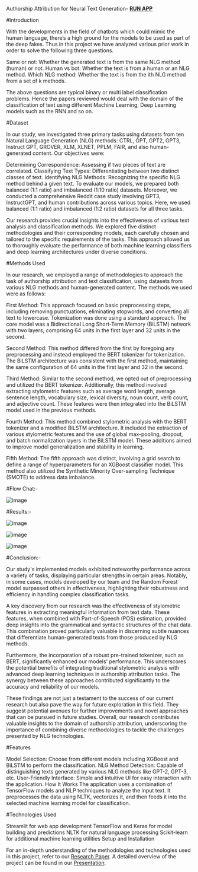 Authorship Attribution for Neural Text Generation- [**RUN APP**](https://apporfinder-grtlgb4yxauid3dye9l9wd.streamlit.app/)

#Introduction 

With the developments in the field of chatbots which could mimic the human language, there’s a high ground for the models to be used as part of the deep fakes. Thus in this project we have analyzed various prior work in order to solve the following three questions.

Same or not: Whether the generated text is from the same NLG method (human) or not.
Human vs bot: Whether the text is from a human or an NLG method.
Which NLG method: Whether the text is from the ith NLG method from a set of k methods.

The above questions are typical binary or multi label classification problems. Hence the papers reviewed would deal with the domain of the classification of text using different Machine Learning, Deep Learning models such as the RNN and so on.

#Dataset

In our study, we investigated three primary tasks using datasets from ten Natural Language Generation (NLG) methods: CTRL, GPT, GPT2, GPT3, Instruct GPT, GROVER, XLM, XLNET, PPLM, FAIR, and also human-generated content. Our objectives were:

Determining Correspondence: Assessing if two pieces of text are correlated.
Classifying Text Types: Differentiating between two distinct classes of text.
Identifying NLG Methods: Recognizing the specific NLG method behind a given text.
To evaluate our models, we prepared both balanced (1:1 ratio) and imbalanced (1:10 ratio) datasets. Moreover, we conducted a comprehensive Reddit case study involving GPT3, InstructGPT, and human contributions across various topics. Here, we used balanced (1:1 ratio) and imbalanced (1:2 ratio) datasets for all three tasks.

Our research provides crucial insights into the effectiveness of various text analysis and classification methods. We explored five distinct methodologies and their corresponding models, each carefully chosen and tailored to the specific requirements of the tasks. This approach allowed us to thoroughly evaluate the performance of both machine learning classifiers and deep learning architectures under diverse conditions.

#Methods Used

In our research, we employed a range of methodologies to approach the task of authorship attribution and text classification, using datasets from various NLG methods and human-generated content. The methods we used were as follows:

First Method: This approach focused on basic preprocessing steps, including removing punctuations, eliminating stopwords, and converting all text to lowercase. Tokenization was done using a standard approach. The core model was a Bidirectional Long Short-Term Memory (BiLSTM) network with two layers, comprising 64 units in the first layer and 32 units in the second.

Second Method: This method differed from the first by foregoing any preprocessing and instead employed the BERT tokenizer for tokenization. The BiLSTM architecture was consistent with the first method, maintaining the same configuration of 64 units in the first layer and 32 in the second.

Third Method: Similar to the second method, we opted out of preprocessing and utilized the BERT tokenizer. Additionally, this method involved extracting stylometric features such as average word length, average sentence length, vocabulary size, lexical diversity, noun count, verb count, and adjective count. These features were then integrated into the BiLSTM model used in the previous methods.

Fourth Method: This method combined stylometric analysis with the BERT tokenizer and a modified BiLSTM architecture. It included the extraction of various stylometric features and the use of global max-pooling, dropout, and batch normalization layers in the BiLSTM model. These additions aimed to improve model generalization and stability in learning.

Fifth Method: The fifth approach was distinct, involving a grid search to define a range of hyperparameters for an XGBoost classifier model. This method also utilized the Synthetic Minority Over-sampling Technique (SMOTE) to address data imbalance.

#Flow Chat:- 

![image](https://github.com/HarinathCingapuram94/AuthorFinder/assets/60059816/67f285de-f449-44b5-8908-1a0ad88d246b)

#Results:-


![image](https://github.com/HarinathCingapuram94/AuthorFinder/assets/60059816/7f927a57-0df3-4d84-bebc-29973744c2af)


![image](https://github.com/HarinathCingapuram94/AuthorFinder/assets/60059816/e43e2eee-3f3c-4fdf-87f0-deedec26504b)


![image](https://github.com/HarinathCingapuram94/AuthorFinder/assets/60059816/01a5eeaf-3efd-42c2-a748-edef4923099e)



#Conclusion:-

Our study's implemented models exhibited noteworthy performance across a variety of tasks, displaying particular strengths in certain areas. Notably, in some cases, models developed by our team and the Random Forest model surpassed others in effectiveness, highlighting their robustness and efficiency in handling complex classification tasks.

A key discovery from our research was the effectiveness of stylometric features in extracting meaningful information from text data. These features, when combined with Part-of-Speech (POS) estimation, provided deep insights into the grammatical and syntactic structures of the chat data. This combination proved particularly valuable in discerning subtle nuances that differentiate human-generated texts from those produced by NLG methods.

Furthermore, the incorporation of a robust pre-trained tokenizer, such as BERT, significantly enhanced our models' performance. This underscores the potential benefits of integrating traditional stylometric analysis with advanced deep learning techniques in authorship attribution tasks. The synergy between these approaches contributed significantly to the accuracy and reliability of our models.

These findings are not just a testament to the success of our current research but also pave the way for future exploration in this field. They suggest potential avenues for further improvements and novel approaches that can be pursued in future studies. Overall, our research contributes valuable insights to the domain of authorship attribution, underscoring the importance of combining diverse methodologies to tackle the challenges presented by NLG technologies.

#Features

Model Selection: Choose from different models including XGBoost and BiLSTM to perform the classification.
NLG Method Detection: Capable of distinguishing texts generated by various NLG methods like GPT-2, GPT-3, etc.
User-Friendly Interface: Simple and intuitive UI for easy interaction with the application.
How It Works
The application uses a combination of TensorFlow models and NLP techniques to analyze the input text. It preprocesses the data using NLTK, vectorizes it, and then feeds it into the selected machine learning model for classification.

#Technologies Used

Streamlit for web app development
TensorFlow and Keras for model building and predictions
NLTK for natural language processing
Scikit-learn for additional machine learning utilities
Setup and Installation

For an in-depth understanding of the methodologies and technologies used in this project, refer to our [Research Paper](https://drive.google.com/file/d/1STTkT4chq314ALw1R3VVPjgmVmxFWBjZ/view?usp=sharing).
A detailed overview of the project can be found in our [Presentation](https://drive.google.com/file/d/1r7W4T2jD2-hCr2d0ZY09Wkoh70M-6BKl/view?usp=sharing).
